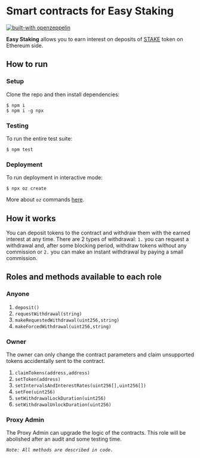 # Smart contracts for Easy Staking

[![built-with openzeppelin](https://img.shields.io/badge/built%20with-OpenZeppelin-3677FF)](https://docs.openzeppelin.com/)

**Easy Staking** allows you to earn interest on deposits of [STAKE](https://github.com/xdaichain/stake-token) token on Ethereum side.

## How to run
### Setup
Clone the repo and then install dependencies:
```
$ npm i
$ npm i -g npx
```
### Testing
To run the entire test suite:
```
$ npm test
```
### Deployment
To run deployment in interactive mode:
```
$ npx oz create
```
More about `oz` commands [here](https://docs.openzeppelin.com/cli).

## How it works
You can deposit tokens to the contract and withdraw them with the earned interest at any time. There are 2 types of withdrawal: `1.` you can request a withdrawal and, after some blocking period, withdraw tokens without any commission or `2.` you can make an instant withdrawal by paying a small commission.

## Roles and methods available to each role

### Anyone
1. `deposit()`
2. `requestWithdrawal(string)`
3. `makeRequestedWithdrawal(uint256,string)`
4. `makeForcedWithdrawal(uint256,string)`

### Owner
The owner can only change the contract parameters and claim unsupported tokens accidentally sent to the contract.
1. `claimTokens(address,address)`
2. `setToken(address)`
3. `setIntervalsAndInterestRates(uint256[],uint256[])`
4. `setFee(uint256)`
5. `setWithdrawalLockDuration(uint256)`
6. `setWithdrawalUnlockDuration(uint256)`

### Proxy Admin
The Proxy Admin can upgrade the logic of the contracts. This role will be abolished after an audit and some testing time.

*`Note: All methods are described in code.`*
